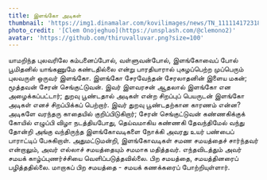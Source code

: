 ```yaml
---
title: இளங்கோ அடிகள் 
thumbnail: 'https://img1.dinamalar.com/kovilimages/news/TN_111114172318000000.jpg'
photo_credit: '[Clem Onojeghuo](https://unsplash.com/@clemono2)'
avatar: 'https://github.com/thiruvalluvar.png?size=100'
---
```

யாமறிந்த புலவரிலே கம்பனைப்போல், வள்ளுவன்போல், இளங்கோவைப் போல் பூமிதனில் யாங்கணுமே கண்டதில்லை என்று பாரதியாரால் புகழப்பெற்ற முப்பெரும் புலவருள் ஒருவர் இளங்கோ. இளங்கோ சேரவேந்தன் சேரலாதனின் இளைய மகன்; மூத்தவன் சேரன் செங்குட்டுவன். இவர் இளவரசன் ஆதலால் இளங்கோ என அழைக்கப்பட்டார்; துறவு பூண்டதால் அடிகள் என்ற சிறப்புப் பெயருடன் இளங்கோ அடிகள் எனச் சிறப்பிக்கப் பெற்றார். இவர் துறவு பூண்டதற்கான காரணம் என்ன? அடிகளே வரந்தரு காதையில் குறிப்பிடுகிறார்; சேரன் செங்குட்டுவன் கண்ணகிக்குக் கோயில் எழுப்பி விழா நடத்தியபோது, தெய்வமாகிய கண்ணகி தேவந்திமேல் வந்து தோன்றி அங்கு வந்திருந்த இளங்கோவடிகளை நோக்கி அவரது உயர் பண்பைப் பாராட்டிப் பேசுகிறாள். அதுமட்டுமன்றி, இளங்கோவடிகள் சமண சமயத்தைச் சார்ந்தவர் என்றாலும், அவர் எல்லாச் சமயத்தையும் சமமாக மதித்தவர். எந்தவிடத்தும் அவர் சமயக் காழ்ப்புணர்ச்சியை வெளிப்படுத்தவில்லை. பிற சமயத்தை, சமயத்தினரைப் பழித்ததில்லை. மாறாகப் பிற சமயத்தை - சமயக் கணக்கரைப் போற்றியுள்ளார்.
